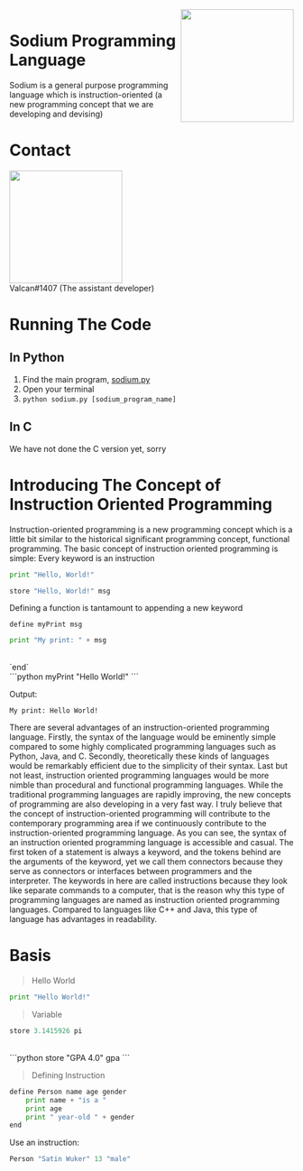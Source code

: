<img src="https://media.discordapp.net/attachments/896783689176977508/906387936319275018/explosion-14066.png" align="right" width=200 height=200>

# Sodium Programming Language
Sodium is a general purpose programming language which is instruction-oriented (a new programming concept that we are developing and devising)

# Contact
<img src="https://cdn.icon-icons.com/icons2/2108/PNG/512/discord_icon_130958.png" width="200" height="200">
<br>
Valcan#1407 (The assistant developer)

# Running The Code
## In Python
1. Find the main program, [sodium.py](srcpy/sodium.py)
2. Open your terminal
3. `python sodium.py [sodium_program_name]`

## In C
We have not done the C version yet, sorry

# Introducing The Concept of Instruction Oriented Programming
Instruction-oriented programming is a new programming concept which is a little bit similar to the historical significant programming concept, functional programming. The basic concept of instruction oriented programming is simple:
Every keyword is an instruction

```python
print "Hello, World!"
```

```python
store "Hello, World!" msg
```

Defining a function is tantamount to appending a new keyword

`define myPrint msg`
<br>
```python
print "My print: " + msg
```
<br>
`end`
<br>
```python
myPrint "Hello World!"
```

Output:

`My print: Hello World!`

There are several advantages of an instruction-oriented programming language. Firstly, the syntax of the language would be eminently simple compared to some highly complicated programming languages such as Python, Java, and C. Secondly, theoretically these kinds of languages would be remarkably efficient due to the simplicity of their syntax. Last but not least, instruction oriented programming languages would be more nimble than procedural and functional programming languages. While the traditional programming languages are rapidly improving, the new concepts of programming are also developing in a very fast way. I truly believe that the concept of instruction-oriented programming will contribute to the contemporary programming area if we continuously contribute to the instruction-oriented programming language.
	As you can see, the syntax of an instruction oriented programming language is accessible and casual. The first token of a statement is always a keyword, and the tokens behind are the arguments of the keyword, yet we call them connectors because they serve as connectors or interfaces between programmers and the interpreter. The keywords in here are called instructions because they look like separate commands to a computer, that is the reason why this type of programming languages are named as instruction oriented programming languages. Compared to languages like C++ and Java, this type of language has advantages in readability.

# Basis
> Hello World

```python 
print "Hello World!"
```

> Variable

```python
store 3.1415926 pi
```
<br>
```python
store "GPA 4.0" gpa
```

> Defining Instruction

```python
define Person name age gender
    print name + "is a "
    print age
    print " year-old " + gender
end
```

Use an instruction:

```python
Person "Satin Wuker" 13 "male"
```
